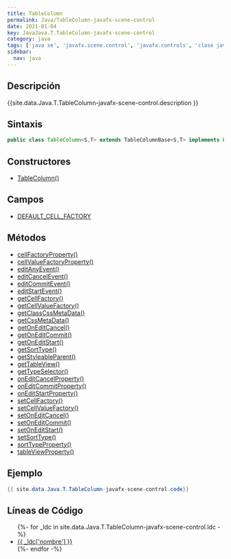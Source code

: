```yaml
---
title: TableColumn
permalink: Java/TableColumn-javafx-scene-control
date: 2021-01-04
key: JavaJava.T.TableColumn-javafx-scene-control
category: java
tags: ['java se', 'javafx.scene.control', 'javafx.controls', 'clase java', 'JavaFX 2.0']
sidebar: 
  nav: java
---
```


## Descripción
{{site.data.Java.T.TableColumn-javafx-scene-control.description }}

## Sintaxis
~~~java
public class TableColumn<S,T> extends TableColumnBase<S,T> implements EventTarget
~~~

## Constructores
* [TableColumn()](/Java/TableColumn-javafx-scene-control/TableColumn/)

## Campos
* [DEFAULT_CELL_FACTORY](/Java/TableColumn-javafx-scene-control/DEFAULT_CELL_FACTORY)

## Métodos
* [cellFactoryProperty()](/Java/TableColumn-javafx-scene-control/cellFactoryProperty)
* [cellValueFactoryProperty()](/Java/TableColumn-javafx-scene-control/cellValueFactoryProperty)
* [editAnyEvent()](/Java/TableColumn-javafx-scene-control/editAnyEvent)
* [editCancelEvent()](/Java/TableColumn-javafx-scene-control/editCancelEvent)
* [editCommitEvent()](/Java/TableColumn-javafx-scene-control/editCommitEvent)
* [editStartEvent()](/Java/TableColumn-javafx-scene-control/editStartEvent)
* [getCellFactory()](/Java/TableColumn-javafx-scene-control/getCellFactory)
* [getCellValueFactory()](/Java/TableColumn-javafx-scene-control/getCellValueFactory)
* [getClassCssMetaData()](/Java/TableColumn-javafx-scene-control/getClassCssMetaData)
* [getCssMetaData()](/Java/TableColumn-javafx-scene-control/getCssMetaData)
* [getOnEditCancel()](/Java/TableColumn-javafx-scene-control/getOnEditCancel)
* [getOnEditCommit()](/Java/TableColumn-javafx-scene-control/getOnEditCommit)
* [getOnEditStart()](/Java/TableColumn-javafx-scene-control/getOnEditStart)
* [getSortType()](/Java/TableColumn-javafx-scene-control/getSortType)
* [getStyleableParent()](/Java/TableColumn-javafx-scene-control/getStyleableParent)
* [getTableView()](/Java/TableColumn-javafx-scene-control/getTableView)
* [getTypeSelector()](/Java/TableColumn-javafx-scene-control/getTypeSelector)
* [onEditCancelProperty()](/Java/TableColumn-javafx-scene-control/onEditCancelProperty)
* [onEditCommitProperty()](/Java/TableColumn-javafx-scene-control/onEditCommitProperty)
* [onEditStartProperty()](/Java/TableColumn-javafx-scene-control/onEditStartProperty)
* [setCellFactory()](/Java/TableColumn-javafx-scene-control/setCellFactory)
* [setCellValueFactory()](/Java/TableColumn-javafx-scene-control/setCellValueFactory)
* [setOnEditCancel()](/Java/TableColumn-javafx-scene-control/setOnEditCancel)
* [setOnEditCommit()](/Java/TableColumn-javafx-scene-control/setOnEditCommit)
* [setOnEditStart()](/Java/TableColumn-javafx-scene-control/setOnEditStart)
* [setSortType()](/Java/TableColumn-javafx-scene-control/setSortType)
* [sortTypeProperty()](/Java/TableColumn-javafx-scene-control/sortTypeProperty)
* [tableViewProperty()](/Java/TableColumn-javafx-scene-control/tableViewProperty)

## Ejemplo
~~~java
{{ site.data.Java.T.TableColumn-javafx-scene-control.code}}
~~~

## Líneas de Código
<ul>
{%- for _ldc in site.data.Java.T.TableColumn-javafx-scene-control.ldc -%}
   <li>
       <a href="{{_ldc['url'] }}">{{ _ldc['nombre'] }}</a>
   </li>
{%- endfor -%}
</ul>
